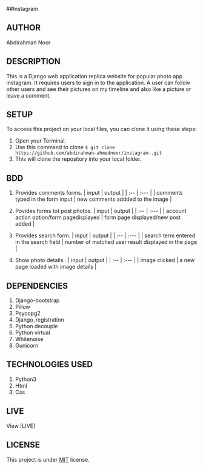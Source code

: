 ##Instagram

## AUTHOR
Abdirahman Noor

## DESCRIPTION
This is a Django web application replica website for popular photo app instagram. It requires users to sign in to the application. A user can follow other users and see their pictures on my timeline and also like a picture or leave a comment. 

## SETUP 
To access this project on your local files, you can clone it using these steps:
1. Open your Terminal.
2. Use this command to clone `$ git clone https://github.com/abdirahman-ahmednoor/instagram-.git`
3. This will clone the repository into your local folder.

## BDD 
1. Provides comments forms.
    | input    |     output  | 
         | :--        | :---        |
    | comments typed in the form input   | new comments addded to the image |

2. Povides forms tot post photos.
    | input    |     output  | 
        | :--        | :---        |
    | account action option/form pagedisplayed   | form page displayed/new post added | 

3. Provides search form.
    | input    |     output  | 
      | :--        | :---        |
    | search term entered in the search field  | number of matched user result displayed in the page | 

4. Show photo details .
    | input    |     output  | 
      | :--        | :---        |
    | image clicked | a new page loaded with image details | 

## DEPENDENCIES
1. Django-bootstrap
2. Pillow
3. Psycopg2
4. Django_registration
5. Python decouple
6. Python virtual
7. Whitenoise
8. Gunicorn

## TECHNOLOGIES USED
1. Python3 
2. Html
3. Css

## LIVE
View [LIVE]

## LICENSE
This project is under [MIT](License) license.